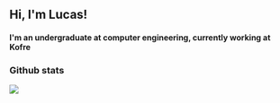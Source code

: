 ## Hi, I'm Lucas!
#### I'm an undergraduate at computer engineering, currently working at Kofre</h3>

### Github stats

![](https://github-readme-stats.vercel.app/api/top-langs?username=jlabbude&show_icons=true&theme=cobalt&hide_border=true&locale=en&layout=compact)
